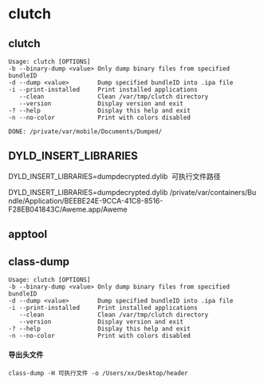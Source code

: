 # clutch 


## clutch

```
Usage: clutch [OPTIONS]
-b --binary-dump <value> Only dump binary files from specified bundleID 
-d --dump <value>        Dump specified bundleID into .ipa file 
-i --print-installed     Print installed applications 
   --clean               Clean /var/tmp/clutch directory 
   --version             Display version and exit 
-? --help                Display this help and exit 
-n --no-color            Print with colors disabled 

DONE: /private/var/mobile/Documents/Dumped/
```


## DYLD_INSERT_LIBRARIES
DYLD_INSERT_LIBRARIES=dumpdecrypted.dylib   可执行文件路径


DYLD_INSERT_LIBRARIES=dumpdecrypted.dylib /private/var/containers/Bundle/Application/BEEBE24E-9CCA-41C8-8516-F28EB041843C/Aweme.app/Aweme



## apptool 


## class-dump

```
Usage: clutch [OPTIONS]
-b --binary-dump <value> Only dump binary files from specified bundleID 
-d --dump <value>        Dump specified bundleID into .ipa file 
-i --print-installed     Print installed applications 
   --clean               Clean /var/tmp/clutch directory 
   --version             Display version and exit 
-? --help                Display this help and exit 
-n --no-color            Print with colors disabled 
```


#### 导出头文件
```
class-dump -H 可执行文件 -o /Users/xx/Desktop/header
```